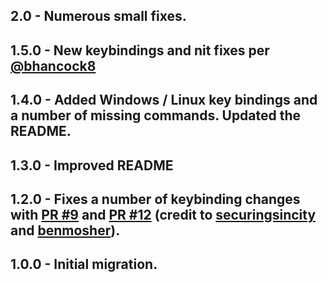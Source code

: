 ## 2.0 - Numerous small fixes. 

## 1.5.0 - New keybindings and nit fixes per [@bhancock8](https://github.com/bhancock8)

## 1.4.0 - Added Windows / Linux key bindings and a number of missing commands. Updated the README. 

## 1.3.0 - Improved README

## 1.2.0 - Fixes a number of keybinding changes with [PR #9](https://github.com/Microsoft/vscode-sublime-keybindings/pull/9) and [PR #12](https://github.com/Microsoft/vscode-sublime-keybindings/pull/12) (credit to [securingsincity](https://github.com/Microsoft/vscode-sublime-keybindings/issues?q=is%3Apr+author%3Asecuringsincity) and [benmosher](https://github.com/Microsoft/vscode-sublime-keybindings/issues?q=is%3Apr+author%3Abenmosher)).

## 1.0.0 - Initial migration.
